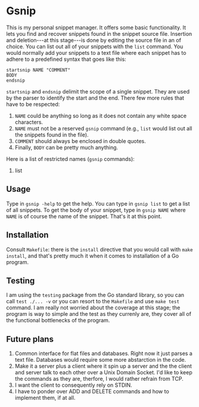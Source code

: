 # Gsnip

This is my personal snippet manager. It offers some basic functionality. It
lets you find and recover snippets found in the snippet source file. Insertion
and deletion---at this stage---is done by editing the source file in an of
choice.  You can list out all of your snippets with the `list` command. You
would normally add your snippets to a text file where each snippet has to
adhere to a predefined syntax that goes like this:

```
startsnip NAME "COMMENT"
BODY
endsnip
```

`startsnip` and `endsnip` delimit the scope of a single snippet. They are used
by the parser to identify the start and the end. There few more rules that have
to be respected:

1. `NAME` could be anything so long as it does not contain any white space
   characters.
2. `NAME` must not be a reserved `gsnip` command (e.g., `list` would list out
   all the snippets found in the file).
3. `COMMENT` should always be enclosed in double quotes.
4. Finally, `BODY` can be pretty much anything.

Here is a list of restricted names (`gsnip` commands):
1. list


## Usage

Type in `gsnip -help` to get the help. You can type in `gsnip list` to get a
list of all snippets. To get the body of your snippet, type in `gsnip NAME`
where `NAME` is of course the name of the snippet. That's it at this point.


## Installation

Consult `Makefile`: there is the `install` directive that you would call with
`make install`, and that's pretty much it when it comes to installation of a Go
program.


## Testing

I am using the `testing` package from the Go standard library, so you can call
`test ./... -v` or you can resort to the `Makefile` and use `make test`
command. I am really not worried about the coverage at this stage; the program
is way to simple and the test as they currenly are, they cover all of the
functional bottlenecks of the program.


## Future plans

1. Common interface for flat files and databases. Right now it just parses a
   text file. Databases would require some more abstarction in the code.
2. Make it a server plus a client where it spin up a server and the the client
   and server talk to each other over a Unix Domain Socket. I'd like to keep
   the commands as they are, therfore, I would rather refrain from TCP.
3. I want the client to consequently rely on STDIN.
4. I have to ponder over ADD and DELETE commands and how to implement them, if
   at all.
